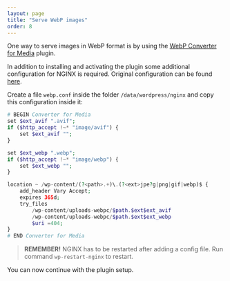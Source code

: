 ```yaml
---
layout: page
title: "Serve WebP images"
order: 8
---
```

One way to serve images in WebP format is by using the [WebP Converter for Media](https://wordpress.org/plugins/webp-converter-for-media) plugin.

In addition to installing and activating the plugin some additional configuration for NGINX is required. Original configuration can be found [here](https://wordpress.org/plugins/webp-converter-for-media/#configuration%20for%20nginx).

Create a file `webp.conf` inside the folder `/data/wordpress/nginx` and copy this configuration inside it:

```php
# BEGIN Converter for Media
set $ext_avif ".avif";
if ($http_accept !~* "image/avif") {
    set $ext_avif "";
}

set $ext_webp ".webp";
if ($http_accept !~* "image/webp") {
    set $ext_webp "";
}

location ~ /wp-content/(?<path>.+)\.(?<ext>jpe?g|png|gif|webp)$ {
    add_header Vary Accept;
    expires 365d;
    try_files
        /wp-content/uploads-webpc/$path.$ext$ext_avif
        /wp-content/uploads-webpc/$path.$ext$ext_webp
        $uri =404;
}
# END Converter for Media
```

> **REMEMBER!** NGINX has to be restarted after adding a config file. Run command `wp-restart-nginx` to restart.

You can now continue with the plugin setup.
